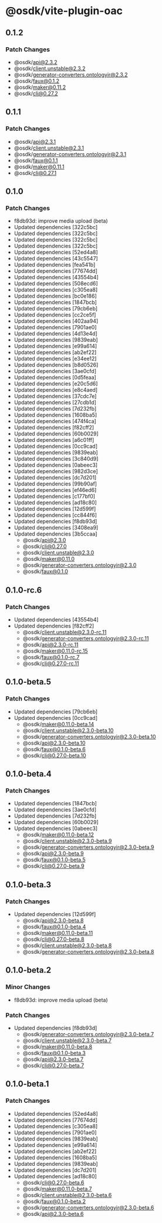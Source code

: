# @osdk/vite-plugin-oac

## 0.1.2

### Patch Changes

- @osdk/api@2.3.2
- @osdk/client.unstable@2.3.2
- @osdk/generator-converters.ontologyir@2.3.2
- @osdk/faux@0.1.2
- @osdk/maker@0.11.2
- @osdk/cli@0.27.2

## 0.1.1

### Patch Changes

- @osdk/api@2.3.1
- @osdk/client.unstable@2.3.1
- @osdk/generator-converters.ontologyir@2.3.1
- @osdk/faux@0.1.1
- @osdk/maker@0.11.1
- @osdk/cli@0.27.1

## 0.1.0

### Patch Changes

- f8db93d: improve media upload (beta)
- Updated dependencies [322c5bc]
- Updated dependencies [322c5bc]
- Updated dependencies [322c5bc]
- Updated dependencies [322c5bc]
- Updated dependencies [52ed4a8]
- Updated dependencies [43c5547]
- Updated dependencies [fea541b]
- Updated dependencies [77674dd]
- Updated dependencies [43554b4]
- Updated dependencies [508ecd6]
- Updated dependencies [c305ea8]
- Updated dependencies [bc0e186]
- Updated dependencies [1847bcb]
- Updated dependencies [79cb6eb]
- Updated dependencies [cc2ce5f]
- Updated dependencies [402aa94]
- Updated dependencies [7901ae0]
- Updated dependencies [4d13e4d]
- Updated dependencies [9839eab]
- Updated dependencies [e99a614]
- Updated dependencies [ab2ef22]
- Updated dependencies [e34ee12]
- Updated dependencies [b8d0526]
- Updated dependencies [3ae0cfd]
- Updated dependencies [0d5feaa]
- Updated dependencies [e20c5d6]
- Updated dependencies [e8c4aed]
- Updated dependencies [37cdc7e]
- Updated dependencies [27cdb1d]
- Updated dependencies [7d232fb]
- Updated dependencies [1608ba5]
- Updated dependencies [474f4ca]
- Updated dependencies [f82cff2]
- Updated dependencies [60b0029]
- Updated dependencies [a6c01ff]
- Updated dependencies [0cc9cad]
- Updated dependencies [9839eab]
- Updated dependencies [3c840d9]
- Updated dependencies [0abeec3]
- Updated dependencies [982d3ce]
- Updated dependencies [dc7d201]
- Updated dependencies [99b90af]
- Updated dependencies [ef46ed6]
- Updated dependencies [c177bf0]
- Updated dependencies [ad18c80]
- Updated dependencies [12d599f]
- Updated dependencies [cc844f6]
- Updated dependencies [f8db93d]
- Updated dependencies [3408ea9]
- Updated dependencies [3b5ccaa]
  - @osdk/api@2.3.0
  - @osdk/cli@0.27.0
  - @osdk/client.unstable@2.3.0
  - @osdk/maker@0.11.0
  - @osdk/generator-converters.ontologyir@2.3.0
  - @osdk/faux@0.1.0

## 0.1.0-rc.6

### Patch Changes

- Updated dependencies [43554b4]
- Updated dependencies [f82cff2]
  - @osdk/client.unstable@2.3.0-rc.11
  - @osdk/generator-converters.ontologyir@2.3.0-rc.11
  - @osdk/api@2.3.0-rc.11
  - @osdk/maker@0.11.0-rc.15
  - @osdk/faux@0.1.0-rc.7
  - @osdk/cli@0.27.0-rc.11

## 0.1.0-beta.5

### Patch Changes

- Updated dependencies [79cb6eb]
- Updated dependencies [0cc9cad]
  - @osdk/maker@0.11.0-beta.14
  - @osdk/client.unstable@2.3.0-beta.10
  - @osdk/generator-converters.ontologyir@2.3.0-beta.10
  - @osdk/api@2.3.0-beta.10
  - @osdk/faux@0.1.0-beta.6
  - @osdk/cli@0.27.0-beta.10

## 0.1.0-beta.4

### Patch Changes

- Updated dependencies [1847bcb]
- Updated dependencies [3ae0cfd]
- Updated dependencies [7d232fb]
- Updated dependencies [60b0029]
- Updated dependencies [0abeec3]
  - @osdk/maker@0.11.0-beta.12
  - @osdk/client.unstable@2.3.0-beta.9
  - @osdk/generator-converters.ontologyir@2.3.0-beta.9
  - @osdk/api@2.3.0-beta.9
  - @osdk/faux@0.1.0-beta.5
  - @osdk/cli@0.27.0-beta.9

## 0.1.0-beta.3

### Patch Changes

- Updated dependencies [12d599f]
  - @osdk/api@2.3.0-beta.8
  - @osdk/faux@0.1.0-beta.4
  - @osdk/maker@0.11.0-beta.11
  - @osdk/cli@0.27.0-beta.8
  - @osdk/client.unstable@2.3.0-beta.8
  - @osdk/generator-converters.ontologyir@2.3.0-beta.8

## 0.1.0-beta.2

### Minor Changes

- f8db93d: improve media upload (beta)

### Patch Changes

- Updated dependencies [f8db93d]
  - @osdk/generator-converters.ontologyir@2.3.0-beta.7
  - @osdk/client.unstable@2.3.0-beta.7
  - @osdk/maker@0.11.0-beta.8
  - @osdk/faux@0.1.0-beta.3
  - @osdk/api@2.3.0-beta.7
  - @osdk/cli@0.27.0-beta.7

## 0.1.0-beta.1

### Patch Changes

- Updated dependencies [52ed4a8]
- Updated dependencies [77674dd]
- Updated dependencies [c305ea8]
- Updated dependencies [7901ae0]
- Updated dependencies [9839eab]
- Updated dependencies [e99a614]
- Updated dependencies [ab2ef22]
- Updated dependencies [1608ba5]
- Updated dependencies [9839eab]
- Updated dependencies [dc7d201]
- Updated dependencies [ad18c80]
  - @osdk/cli@0.27.0-beta.6
  - @osdk/maker@0.11.0-beta.7
  - @osdk/client.unstable@2.3.0-beta.6
  - @osdk/faux@0.1.0-beta.2
  - @osdk/generator-converters.ontologyir@2.3.0-beta.6
  - @osdk/api@2.3.0-beta.6
